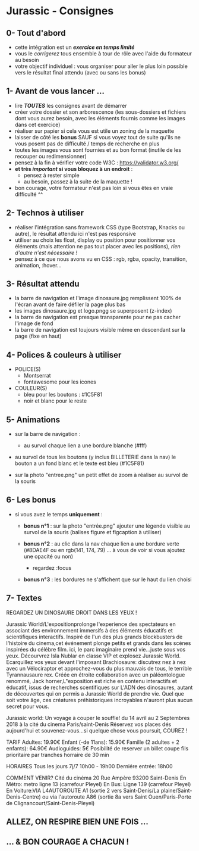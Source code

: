 # Jurassic - Consignes

## 0- Tout d'abord

- cette intégration est un **_exercice en temps limité_**
- vous le _corrigerez_ tous ensemble à tour de rôle avec l'aide du formateur au besoin
- votre objectif individuel : vous organiser pour aller le plus loin possible vers le résultat final attendu (avec ou sans les bonus)

## 1- Avant de vous lancer ...

- lire **_TOUTES_** les consignes avant de démarrer
- créer votre dossier et son arborescence (les sous-dossiers et fichiers dont vous aurez besoin, avec les éléments fournis comme les images dans cet exercice)
- réaliser sur papier si cela vous est utile un zoning de la maquette
- laisser de côté les **bonus** SAUF si vous voyez tout de suite qu'ils ne vous posent pas de difficulté / temps de recherche en plus
- toutes les images vous sont fournies et au bon format (inutile de les recouper ou redimensionner)
- pensez à la fin à vérifier votre code W3C : https://validator.w3.org/
- **et très _important_ si vous bloquez à un endroit** :
  - pensez à rester simple
  - au besoin, passez à la suite de la maquette !
- bon courage, votre formateur n'est pas loin si vous êtes en vraie difficulté ^^

## 2- Technos à utiliser

- réaliser l'intégration sans framework CSS (type Bootstrap, Knacks ou autre), le résultat attendu ici n'est pas responsive
- utiliser au choix les float, display ou position pour positionner vos éléments (mais attention ne pas tout placer avec les positions), _rien d'autre n'est nécessaire !_
- pensez à ce que nous avons vu en CSS : rgb, rgba, opacity, transition, animation, :hover...

## 3- Résultat attendu

- la barre de navigation et l'image dinosaure.jpg remplissent 100% de l'écran avant de faire défiler la page plus bas
- les images dinosaure.jpg et logo.pngg se superposent (z-index)
- la barre de navigation est presque transparente pour ne pas cacher l'image de fond
- la barre de navigation est toujours visible même en descendant sur la page (fixe en haut)

## 4- Polices & couleurs à utiliser

- POLICE(S)
  - Montserrat
  - fontawesome pour les icones
- COULEUR(S)
  - bleu pour les boutons : #1C5F81
  - noir et blanc pour le reste

## 5- Animations

- sur la barre de navigation :

  - au survol chaque lien a une bordure blanche (#fff)

- au survol de tous les boutons (y inclus BILLETERIE dans la nav) le bouton a un fond blanc et le texte est bleu (#1C5F81)

- sur la photo "entree.png" un petit effet de zoom à réaliser au survol de la souris

## 6- Les bonus

- si vous avez le temps **uniquement** :

  - **bonus n°1** : sur la photo "entrée.png" ajouter une légende visible au survol de la souris (balises figure et figcaption à utiliser)

  - **bonus n°2** : au clic dans la nav chaque lien a une bordure verte (#8DAE4F ou en rgb(141, 174, 79) ... à vous de voir si vous ajoutez une opacité ou non)

    - regardez :focus

  - **bonus n°3** : les bordures ne s'affichent que sur le haut du lien choisi

## 7- Textes

REGARDEZ UN DINOSAURE
DROIT DANS LES YEUX !

Jurassic World/L'expositionprolonge l'experience des spectateurs en associant des environnement immersifs à des éléments éducatifs et scientifiques interactifs.
Inspiré de l'un des plus grands blockbusters de l'histoire du cinema,cet événement plonge petits et grands dans les scénes inspirées du célébre film. ici, le parc imaginaire prend vie...juste sous vos yeux.
Décourvrez Isla Nublar en classe VIP et explosez Jurassic World. Ecarquillez vos yeux devant l'imposant Brachiosaure: discutrez nez à nez avec un Vélociraptor et approchez-vous du plus mauvais de tous, le terrible Tyrannausaure rex.
Créée en étroite collaboration avec un pàléontologue renommé, Jack horner,L"exposition est riche en contenu interactifs et éducatif, issus de recherches scentifiques sur L'ADN des dinosaures, autant de découvertes qui on permis a Jurassic World de prendre vie. Quel que soit votre âge, ces créatures préhistoriques incroyables n'auront plus aucun secret pour vous.

Jurassic world: Un voyage à couper le souffle!
du 14 avril au 2 Septembres 2018
à la cité du cinema
Paris/saint-Denis
Réservez vos places dés aujourd'hui
et souvenez-vous...si quelque chose vous poursuit, COUREZ
!

TARIF
Adultes: 19.90€
Enfant (-de 11ans): 15.90€
Famille (2 adultes + 2 enfants): 64.90€
Audioguides: 5€
Posibilité de reserver un billet coupe fils prioritaire
par tranches horraire de 30 min

HORAIRES
Tous les jours 7j/7
10h00 - 19h00
Derniére entrée: 18h00

COMMENT VENIR?
Cité du cinéma
20 Rue Ampère
93200 Saint-Denis
En Métro: metro ligne 13 (carrefour Pleyel)
En Bus: Ligne 139 (carrefour Pleyel)
En Voiture:VIA L4AUTOROUTE A1 (sortie 2 vers Saint-Denis/La plaine/Saint-Denis-Centre) ou via l'autoroute A86 (sortie 8a vers Saint Ouen/Paris-Porte de Clignancourt/Saint-Denis-Pleyel)

## ALLEZ, ON RESPIRE BIEN UNE FOIS ...

## ... & BON COURAGE A CHACUN !
